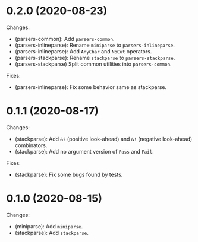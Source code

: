 # 0.2.0 (2020-08-23)

Changes:

  - (parsers-common): Add `parsers-common`.
  - (parsers-inlineparse): Rename `miniparse` to `parsers-inlineparse`.
  - (parsers-inlineparse): Add `AnyChar` and `NoCut` operators.
  - (parsers-stackparse): Rename `stackparse` to `parsers-stackparse`.
  - (parsers-stackparse) Split common utilities into `parsers-common`.

Fixes:

  - (parsers-inlineparse): Fix some behavior same as stackparse.

# 0.1.1 (2020-08-17)

Changes:

  - (stackparse): Add `&?` (positive look-ahead) and `&!` (negative look-ahead) combinators.
  - (stackparse): Add no argument version of `Pass` and `Fail`.

Fixes:

  - (stackparse): Fix some bugs found by tests.

# 0.1.0 (2020-08-15)

Changes:

  - (miniparse): Add `miniparse`.
  - (stackparse): Add `stackparse`.
